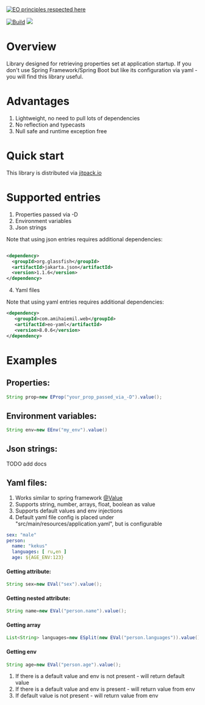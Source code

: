 [![EO principles respected here](https://www.elegantobjects.org/badge.svg)](https://www.elegantobjects.org)

[![Build](https://github.com/ArtemGet/entrys/actions/workflows/maven.yaml/badge.svg)](https://github.com/ArtemGet/entrys/actions/workflows/maven.yaml)
[![](https://jitpack.io/v/ArtemGet/entrys.svg)](https://jitpack.io/#ArtemGet/entrys)

# Overview

Library designed for retrieving properties set at application startup. If you don't use Spring Framework/Spring Boot but
like its configuration via yaml - you will find this library useful.

# Advantages

1) Lightweight, no need to pull lots of dependencies
2) No reflection and typecasts
3) Null safe and runtime exception free

# Quick start

This library is distributed via [jitpack.io](https://jitpack.io/#ArtemGet/entrys)

# Supported entries

1) Properties passed via -D
2) Environment variables
3) Json strings 

Note that using json entries requires additional dependencies:

```xml

<dependency>
  <groupId>org.glassfish</groupId>
  <artifactId>jakarta.json</artifactId>
  <version>1.1.6</version>
</dependency>
```

4) Yaml files

Note that using yaml entries requires additional dependencies:

```xml
<dependency>
   <groupId>com.amihaiemil.web</groupId>
   <artifactId>eo-yaml</artifactId>
   <version>8.0.6</version>
</dependency>
```

# Examples

## Properties:

```java
String prop=new EProp("your_prop_passed_via_-D").value();
```

## Environment variables:

```java
String env=new EEnv("my_env").value()
```

## Json strings:

TODO add docs

## Yaml files:

1) Works similar to spring
   framework [@Value](https://docs.spring.io/spring-framework/docs/current/javadoc-api/org/springframework/beans/factory/annotation/Value.html)
2) Supports string, number, arrays, float, boolean as value
3) Supports default values and env injections
4) Default yaml file config is placed under "src/main/resources/application.yaml", but is configurable

```yaml
sex: "male"
person:
  name: "kekus"
  languages: [ ru,en ]
  age: ${AGE_ENV:123}
```

#### Getting attribute:

```java
String sex=new EVal("sex").value();
```

#### Getting nested attribute:

```java
String name=new EVal("person.name").value();
```

#### Getting array

```java
List<String> languages=new ESplit(new EVal("person.languages")).value();
```

#### Getting env

```java
String age=new EVal("person.age").value();
```

1) If there is a default value and env is not present - will return default value
2) If there is a default value and env is present - will return value from env
3) If default value is not present - will return value from env
